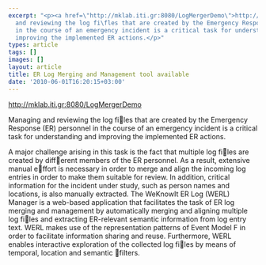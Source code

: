 ```yaml
---
excerpt: "<p><a href=\"http://mklab.iti.gr:8080/LogMergerDemo\">http://mklab.iti.gr:8080/LogMergerDemo</a></p><p>Managing
  and reviewing the log fi\fles that are created by the Emergency Response (ER) personnel
  in the course of an emergency incident is a critical task for understanding and
  improving the implemented ER actions.</p>"
types: article
tags: []
images: []
layout: article
title: ER Log Merging and Management tool available
date: '2010-06-01T16:20:15+03:00'
---
```

<p><a href="http://mklab.iti.gr:8080/LogMergerDemo">http://mklab.iti.gr:8080/LogMergerDemo</a></p><p>Managing and reviewing the log files that are created by the Emergency Response (ER) personnel in the course of an emergency incident is a critical task for understanding and improving the implemented ER actions.</p><!--break--><p>A major challenge arising in this task is the fact that multiple log files are created by different members of the ER personnel. As a result, extensive manual effort is necessary in order to merge and align the incoming log entries in order to make them suitable for review. In addition, critical information for the incident under study, such as person names and locations, is also manually extracted. The WeKnowIt ER Log (WERL) Manager is a web-based application that facilitates the task of ER log merging and management by automatically merging and aligning multiple log files and extracting ER-relevant semantic information from log entry text. WERL makes use of the representation patterns of Event Model F in order to facilitate information sharing and reuse. Furthermore, WERL enables interactive exploration of the collected log files by means of temporal, location and semantic filters.</p>
